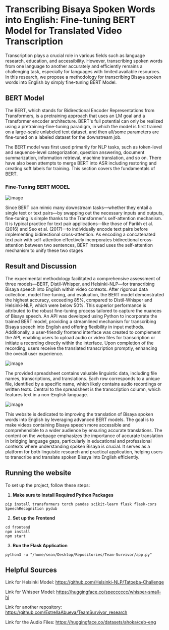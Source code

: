# <b> Transcribing Bisaya Spoken Words into English: Fine-tuning BERT Model for Translated Video Transcription </b>

Transcription plays a crucial role in various fields such as language research, education, and accessibility. However, transcribing spoken words from one language to another accurately and efficiently remains a challenging task, especially for languages with limited available resources. In this research, we propose a methodology for transcribing Bisaya spoken words into English by simply fine-tuning BERT Model. 

## <b> BERT Model </b>

The BERT, which stands for Bidirectional Encoder Representations from Transformers, is a pretraining approach that uses an LM goal and a Transformer encoder architecture. BERT's full potential can only be realized using a pretraining-fine-tuning paradigm, in which the model is first trained on a large-scale unlabeled text dataset, and then all/some parameters are fine-tuned on a labeled dataset for the downstream job.

The BERT model was first used primarily for NLP tasks, such as token-level and sequence-level categorization, question answering, document summarization, information retrieval, machine translation, and so on. There have also been attempts to merge BERT into ASR including restoring and creating soft labels for training. This section covers the fundamentals of BERT.

### <b> Fine-Tuning BERT MODEL </b>

![image](https://github.com/SeanVenz/Team-Survivor/assets/111742763/81c39e7a-a19c-4b44-be59-6c35c2efe9ed)

Since BERT can mimic many downstream tasks—whether they entail a single text or text pairs—by swapping out the necessary inputs and outputs, fine-tuning is simple thanks to the Transformer's self-attention mechanism. It is typical practice for text pair applications—like those of Parikh et al. (2016) and Seo et al. (2017)—to individually encode text pairs before implementing bidirectional cross-attention. As encoding a concatenated text pair with self-attention effectively incorporates bidirectional cross-attention between two sentences, BERT instead uses the self-attention mechanism to unify these two stages

## <b> Result and Discussion </b>
The experimental methodology facilitated a comprehensive assessment of three models—BERT, Distil-Whisper, and Helsinki-NLP—for transcribing Bisaya speech into English within video contexts. After rigorous data collection, model fine-tuning, and evaluation, the BERT model demonstrated the highest accuracy, exceeding 85%, compared to Distil-Whisper and Helsinki-NLP, which were below 50%. This superior performance is attributed to the robust fine-tuning process tailored to capture the nuances of Bisaya speech. An API was developed using Python to incorporate the trained BERT model, providing a streamlined mechanism for transcribing Bisaya speech into English and offering flexibility in input methods. Additionally, a user-friendly frontend interface was created to complement the API, enabling users to upload audio or video files for transcription or initiate a recording directly within the interface. Upon completion of the recording, users receive the translated transcription promptly, enhancing the overall user experience.

![image](https://github.com/SeanVenz/Team-Survivor/assets/111742763/177431c5-09ab-4efb-a4c3-08857cc1f4df)

The provided spreadsheet contains valuable linguistic data, including file names, transcriptions, and translations. Each row corresponds to a unique file, identified by a specific name, which likely contains audio recordings or written texts. Central to the spreadsheet is the transcription column, which features text in a non-English language. 

![image](https://github.com/SeanVenz/Team-Survivor/assets/111742763/5f52f58a-e2f7-4160-8932-add7d16b27e3)

This website is dedicated to improving the translation of Bisaya spoken words into English by leveraging advanced BERT models. The goal is to make videos containing Bisaya speech more accessible and comprehensible to a wider audience by ensuring accurate translations. The content on the webpage emphasizes the importance of accurate translation in bridging language gaps, particularly in educational and professional contexts where understanding spoken Bisaya is crucial. It serves as a platform for both linguistic research and practical application, helping users to transcribe and translate spoken Bisaya into English efficiently. 

## <b> Running the website </b>
To set up the project, follow these steps:

1. <b> Make sure to Install Required Python Packages </b>
  ```
  pip install transformers torch pandas scikit-learn flask flask-cors SpeechRecognition pydub
  ```
2. <b> Set up the Frontend </b>
  ```
  cd frontend
  npm install
  npm start
  ```
3. <b> Run the Flask Application </b>
  ```
  python3 -u "/home/sean/Desktop/Repositories/Team-Survivor/app.py"
  ```


## Helpful Sources
Link for Helsinki Model: https://github.com/Helsinki-NLP/Tatoeba-Challenge

Link for Whisper Model: https://huggingface.co/specccccc/whisper-small-hi

Link for another repository: https://github.com/EstrellaAbueva/TeamSurvivor_research

Link for the Audio Files: https://huggingface.co/datasets/ahoka/ceb-eng
